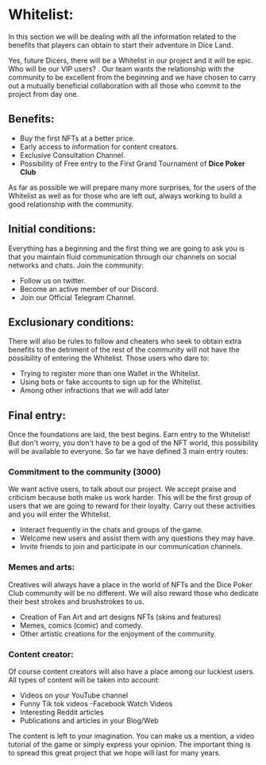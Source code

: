 # Whitelist:

In this section we will be dealing with all the information related to the benefits that players can obtain to start their adventure in Dice Land.

Yes, future Dicers, there will be a Whitelist in our project and it will be epic. Who will be our VIP users? . Our team wants the relationship with the community to be excellent from the beginning and we have chosen to carry out a mutually beneficial collaboration with all those who commit to the project from day one.

## Benefits:

- Buy the first NFTs at a better price.
- Early access to information for content creators.
- Exclusive Consultation Channel.
- Possibility of Free entry to the First Grand Tournament of **Dice Poker Club**

As far as possible we will prepare many more surprises, for the users of the Whitelist as well as for those who are left out, always working to build a good relationship with the community.

## Initial conditions:

Everything has a beginning and the first thing we are going to ask you is that you maintain fluid communication through our channels on social networks and chats. Join the community:

- Follow us on twitter.
- Become an active member of our Discord.
- Join our Official Telegram Channel.

## Exclusionary conditions:

There will also be rules to follow and cheaters who seek to obtain extra benefits to the detriment of the rest of the community will not have the possibility of entering the Whitelist. Those users who dare to:

- Trying to register more than one Wallet in the Whitelist.
- Using bots or fake accounts to sign up for the Whitelist.
- Among other infractions that we will add later

## Final entry:

Once the foundations are laid, the best begins. Earn entry to the Whitelist! But don't worry, you don't have to be a god of the NFT world, this possibility will be available to everyone. So far we have defined 3 main entry routes:

### Commitment to the community (3000)

We want active users, to talk about our project. We accept praise and criticism because both make us work harder. This will be the first group of users that we are going to reward for their loyalty. Carry out these activities and you will enter the Whitelist.

- Interact frequently in the chats and groups of the game.
- Welcome new users and assist them with any questions they may have.
- Invite friends to join and participate in our communication channels.

### Memes and arts:

Creatives will always have a place in the world of NFTs and the Dice Poker Club community will be no different. We will also reward those who dedicate their best strokes and brushstrokes to us.

- Creation of Fan Art and art designs NFTs (skins and features)
- Memes, comics (comic) and comedy.
- Other artistic creations for the enjoyment of the community.

### Content creator:

Of course content creators will also have a place among our luckiest users. All types of content will be taken into account:

- Videos on your YouTube channel
- Funny Tik tok videos
-Facebook Watch Videos
- Interesting Reddit articles
- Publications and articles in your Blog/Web

The content is left to your imagination. You can make us a mention, a video tutorial of the game or simply express your opinion. The important thing is to spread this great project that we hope will last for many years.